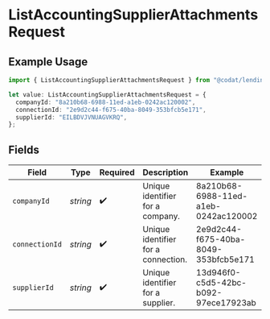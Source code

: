 # ListAccountingSupplierAttachmentsRequest

## Example Usage

```typescript
import { ListAccountingSupplierAttachmentsRequest } from "@codat/lending/sdk/models/operations";

let value: ListAccountingSupplierAttachmentsRequest = {
  companyId: "8a210b68-6988-11ed-a1eb-0242ac120002",
  connectionId: "2e9d2c44-f675-40ba-8049-353bfcb5e171",
  supplierId: "EILBDVJVNUAGVKRQ",
};
```

## Fields

| Field                                | Type                                 | Required                             | Description                          | Example                              |
| ------------------------------------ | ------------------------------------ | ------------------------------------ | ------------------------------------ | ------------------------------------ |
| `companyId`                          | *string*                             | :heavy_check_mark:                   | Unique identifier for a company.     | 8a210b68-6988-11ed-a1eb-0242ac120002 |
| `connectionId`                       | *string*                             | :heavy_check_mark:                   | Unique identifier for a connection.  | 2e9d2c44-f675-40ba-8049-353bfcb5e171 |
| `supplierId`                         | *string*                             | :heavy_check_mark:                   | Unique identifier for a supplier.    | 13d946f0-c5d5-42bc-b092-97ece17923ab |